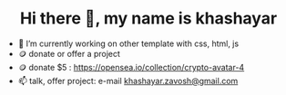  <h1 align="center">Hi there 👋, my name is khashayar</h1>
 
 
 - 🌱 I’m currently working on other template with css, html, js
 - 🪙 donate or offer a project
 - 🪙 donate $5 : https://opensea.io/collection/crypto-avatar-4
 - 📫 talk, offer project: e-mail [khashayar.zavosh@gmail.com](khashayar.zavosh@gmail.com)


